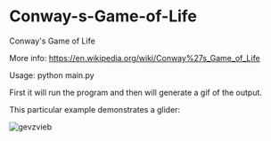 # Conway-s-Game-of-Life
Conway's Game of Life

More info: https://en.wikipedia.org/wiki/Conway%27s_Game_of_Life


Usage: python main.py

First it will run the program and then will generate a gif of the output.



This particular example demonstrates a glider:

![gevzvieb](https://user-images.githubusercontent.com/29146438/121021618-3dcaca00-c7aa-11eb-8ac7-0d0a39633c03.gif)
